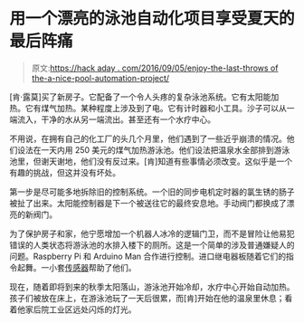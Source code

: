 # 用一个漂亮的泳池自动化项目享受夏天的最后阵痛

> 原文:[https://hack aday . com/2016/09/05/enjoy-the-last-throws of the-a-nice-pool-automation-project/](https://hackaday.com/2016/09/05/enjoy-the-last-throes-of-summer-with-a-nice-pool-automation-project/)

[肯·露莫]买了新房子。它配备了一个令人头疼的复杂泳池系统。它有太阳能加热。它有煤气加热。某种程度上涉及到了电。它有计时器和小工具。沙子可以从一端流入，干净的水从另一端流出。甚至还有一个水疗中心。

不用说，在拥有自己的化工厂的头几个月里，他们遇到了一些近乎崩溃的情况。他们设法在一天内用 250 美元的煤气加热游泳池。他们设法把温泉水全部排到游泳池里，但谢天谢地，他们没有反过来。[肯]知道有些事情必须改变。这似乎是一个有趣的挑战，但这并没有坏处。

第一步是尽可能多地拆除旧的控制系统。一个旧的同步电机定时器的氯生锈的肠子被扯了出来。太阳能控制器是下一个被送往它的最终安息地。手动阀门都换成了漂亮的新阀门。

为了保护房子和家，他宁愿增加一个机器人冰冷的逻辑门卫，而不是冒险让他易犯错误的人类状态将游泳池的水排入楼下的厕所。这是一个简单的涉及普通嫌疑人的问题。Raspberry Pi 和 Arduino Man 合作进行控制。进口继电器板随着它们的指令起舞。一小套[传感器](http://hackaday.com/2016/08/07/jump-in-when-the-water-is-just-right-with-a-wireless-swimming-pool-thermometer/)帮助了他们。

现在，随着即将到来的秋季太阳落山，游泳池开始冷却，水疗中心开始自动加热。孩子们被放在床上，在游泳池玩了一天后很累，而[肯]开始在他的温泉里休息；看着他家后院工业区远处闪烁的灯光。